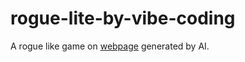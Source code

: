 # rogue-lite-by-vibe-coding
A rogue like game on [webpage](https://taoliu.github.io/rogue-lite-by-vibe-coding/rogue_lite_single_file_html_game.html) generated by AI.
